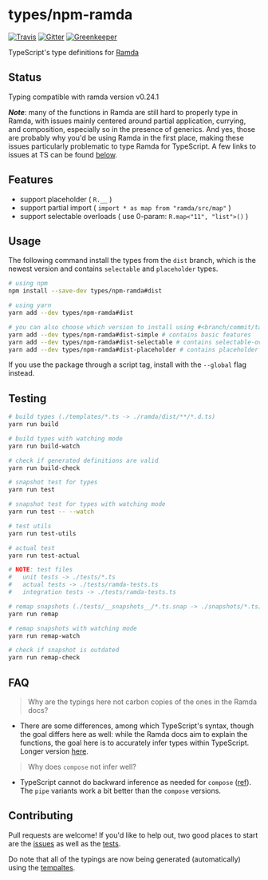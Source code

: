 # types/npm-ramda

[![Travis](https://travis-ci.org/types/npm-ramda.svg?branch=master)](https://travis-ci.org/types/npm-ramda)
[![Gitter](https://badges.gitter.im/Join%20Chat.svg)](https://gitter.im/donnut/typescript-ramda)
[![Greenkeeper](https://badges.greenkeeper.io/types/npm-ramda.svg)](https://greenkeeper.io/)

TypeScript's type definitions for [Ramda](https://github.com/ramda/ramda)

## Status

Typing compatible with ramda version v0.24.1

***Note***: many of the functions in Ramda are still hard to properly type in Ramda, with issues mainly centered around partial application, currying, and composition, especially so in the presence of generics. And yes, those are probably why you'd be using Ramda in the first place, making these issues particularly problematic to type Ramda for TypeScript. A few links to issues at TS can be found [below](#Roadmap).

## Features

- support placeholder ( `R.__` )
- support partial import ( `import * as map from "ramda/src/map"` )
- support selectable overloads ( use 0-param: `R.map<"11", "list">()` )

## Usage

The following command install the types from the `dist` branch, which is the newest version and contains `selectable` and `placeholder` types.

```sh
# using npm
npm install --save-dev types/npm-ramda#dist

# using yarn
yarn add --dev types/npm-ramda#dist

# you can also choose which version to install using #<branch/commit/tag>
yarn add --dev types/npm-ramda#dist-simple # contains basic features
yarn add --dev types/npm-ramda#dist-selectable # contains selectable-overloads
yarn add --dev types/npm-ramda#dist-placeholder # contains placeholder
```

If you use the package through a script tag, install with the `--global` flag instead.

## Testing

```sh
# build types (./templates/*.ts -> ./ramda/dist/**/*.d.ts)
yarn run build

# build types with watching mode
yarn run build-watch

# check if generated definitions are valid
yarn run build-check

# snapshot test for types
yarn run test

# snapshot test for types with watching mode
yarn run test -- --watch

# test utils
yarn run test-utils

# actual test
yarn run test-actual

# NOTE: test files
#   unit tests -> ./tests/*.ts
#   actual tests -> ./tests/ramda-tests.ts
#   integration tests -> ./tests/ramda-tests.ts

# remap snapshots (./tests/__snapshots__/*.ts.snap -> ./snapshots/*.ts)
yarn run remap

# remap snapshots with watching mode
yarn run remap-watch

# check if snapshot is outdated
yarn run remap-check
```

## FAQ

> Why are the typings here not carbon copies of the ones in the Ramda docs?
- There are some differences, among which TypeScript's syntax, though the goal differs here as well: while the Ramda docs aim to explain the functions, the goal here is to accurately infer types within TypeScript. Longer version [here](https://github.com/types/npm-ramda/pull/147).

> Why does `compose` not infer well?
- TypeScript cannot do backward inference as needed for `compose` ([ref](https://github.com/Microsoft/TypeScript/issues/15680#issuecomment-307571917)). The `pipe` variants work a bit better than the `compose` versions.

## Contributing

Pull requests are welcome!
If you'd like to help out, two good places to start are the [issues](https://github.com/types/npm-ramda/issues)
as well as the [tests](https://github.com/types/npm-ramda/blob/master/tests/ramda-tests.ts).

Do note that all of the typings are now being generated (automatically) using the
[tempaltes](https://github.com/types/npm-ramda/tree/master/templates#readme).

